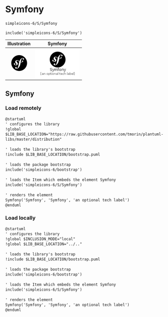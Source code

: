 # Symfony


```text
simpleicons-6/S/Symfony
```

```text
include('simpleicons-6/S/Symfony')
```



| Illustration | Symfony |
| :---: | :---: |
| ![illustration for Illustration](../../simpleicons-6/S/Symfony.png) | ![illustration for Symfony](../../simpleicons-6/S/Symfony.Local.png) |




## Symfony

### Load remotely
```plantuml
@startuml
' configures the library
!global $LIB_BASE_LOCATION="https://raw.githubusercontent.com/tmorin/plantuml-libs/master/distribution"

' loads the library's bootstrap
!include $LIB_BASE_LOCATION/bootstrap.puml

' loads the package bootstrap
include('simpleicons-6/bootstrap')

' loads the Item which embeds the element Symfony
include('simpleicons-6/S/Symfony')

' renders the element
Symfony('Symfony', 'Symfony', 'an optional tech label')
@enduml
```

### Load locally
```plantuml
@startuml
' configures the library
!global $INCLUSION_MODE="local"
!global $LIB_BASE_LOCATION="../.."

' loads the library's bootstrap
!include $LIB_BASE_LOCATION/bootstrap.puml

' loads the package bootstrap
include('simpleicons-6/bootstrap')

' loads the Item which embeds the element Symfony
include('simpleicons-6/S/Symfony')

' renders the element
Symfony('Symfony', 'Symfony', 'an optional tech label')
@enduml
```

